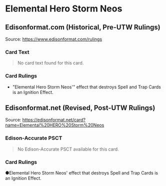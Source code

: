 # Elemental Hero Storm Neos

## Edisonformat.com (Historical, Pre-UTW Rulings)

Source: https://www.edisonformat.com/rulings

### Card Text

> No card text found for this card.

### Card Rulings

*   "Elemental Hero Storm Neos'" effect that destroys Spell and Trap Cards is an Ignition Effect.

## Edisonformat.net (Revised, Post-UTW Rulings)

Source: https://edisonformat.net/card?name=Elemental%20HERO%20Storm%20Neos

### Edison-Accurate PSCT

> No Edison-Accurate PSCT available for this card.

### Card Rulings

●Elemental Hero Storm Neos' effect that destroys Spell and Trap Cards is an Ignition Effect.
            